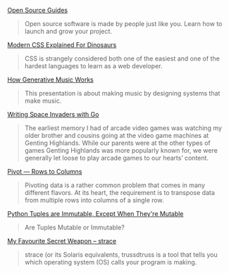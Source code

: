 [Open Source Guides](https://opensource.guide/)
>Open source software is made by people just like you. Learn how to launch and grow your project.

[Modern CSS Explained For Dinosaurs](https://medium.com/actualize-network/modern-css-explained-for-dinosaurs-5226febe3525)
> CSS is strangely considered both one of the easiest and one of the hardest languages to learn as a web developer.

[How Generative Music Works](http://teropa.info/loop/?utm_source=hackernewsletter&utm_medium=email&utm_term=fav#/title)
> This presentation is about making music by designing systems that make music.

[Writing Space Invaders with Go](https://sausheong.github.io/posts/space-invaders-with-go/?utm_source=hackernewsletter&utm_medium=email&utm_term=code)
> The earliest memory I had of arcade video games was watching my older brother and cousins going at the video game machines at Genting Highlands. While our parents were at the other types of games Genting Highlands was more popularly known for, we were generally let loose to play arcade games to our hearts’ content.

[Pivot — Rows to Columns](https://modern-sql.com/use-case/pivot?utm_source=hackernewsletter&utm_medium=email&utm_term=code)
> Pivoting data is a rather common problem that comes in many different flavors. At its heart, the requirement is to transpose data from multiple rows into columns of a single row.

[Python Tuples are Immutable, Except When They're Mutable](https://inventwithpython.com/blog/2018/02/05/python-tuples-are-immutable-except-when-theyre-mutable/)
> Are Tuples Mutable or Immutable?

[My Favourite Secret Weapon – strace](https://zwischenzugs.com/2011/08/29/my-favourite-secret-weapon-strace/)
> strace (or its Solaris equivalents, trussdtruss is a tool that tells you which operating system (OS) calls your program is making.

